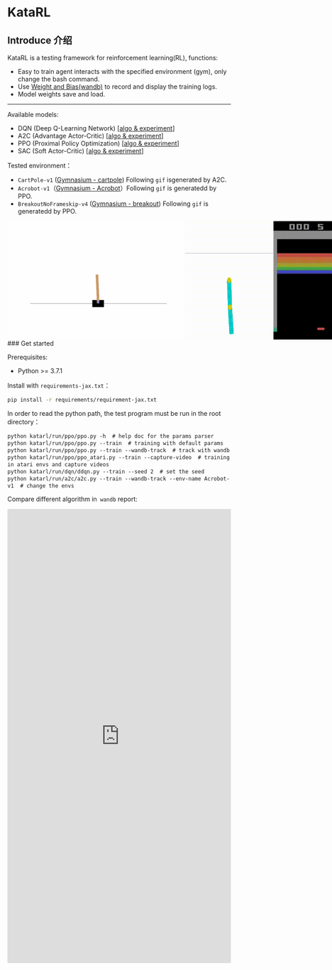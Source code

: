 # KataRL

## Introduce 介绍

KataRL is a testing framework for reinforcement learning(RL), functions:

- Easy to train agent interacts with the specified environment (gym), only change the bash command.
- Use [Weight and Bias(wandb)](https://wandb.ai/) to record and display the training logs.
- Model weights save and load.

---

Available models:

- DQN (Deep Q-Learning Network) [[algo & experiment](https://wty-yy.space/posts/42683/)]
- A2C (Advantage Actor-Critic) [[algo & experiment](https://wty-yy.space/posts/6031/)]
- PPO (Proximal Policy Optimization) [[algo & experiment](https://wty-yy.space/posts/529/)]
- SAC (Soft Actor-Critic) [[algo & experiment](https://wty-yy.space/posts/10763/)]

Tested environment：

- `CartPole-v1` ([Gymnasium - cartpole](https://gymnasium.farama.org/environments/classic_control/cart_pole/)) Following `gif` isgenerated by A2C.
- `Acrobot-v1`（[Gymnasium - Acrobot](https://gymnasium.farama.org/environments/classic_control/acrobot/)）Following `gif` is generatedd by PPO.
- `BreakoutNoFrameskip-v4` ([Gymnasium - breakout](https://gymnasium.farama.org/environments/atari/breakout/#breakout)) Following `gif` is generatedd by PPO.

<div style="display: flex; flex-wrap: nowrap; justify-content: space-between;">
    <img src="archives/figures/cartpole_a2c.gif" alt="cartpole a2c" width="400" />
    <img src="archives/figures/acrobot_ppo.gif" alt="acrobot ppo" width="200" />
    <img src="archives/figures/breakout_404_onelife_ppo.gif" alt="breakout 404 onelife ppo" width="200" />
</div>
### Get started

Prerequisites:

- Python >= 3.7.1

Install with `requirements-jax.txt`：

```bash
pip install -r requirements/requirement-jax.txt
```

In order to read the python path, the test program must be run in the root directory：

```shell
python katarl/run/ppo/ppo.py -h  # help doc for the params parser
python katarl/run/ppo/ppo.py --train  # training with default params
python katarl/run/ppo/ppo.py --train --wandb-track  # track with wandb
python katarl/run/ppo/ppo_atari.py --train --capture-video  # training in atari envs and capture videos
python katarl/run/dqn/ddqn.py --train --seed 2  # set the seed
python katarl/run/a2c/a2c.py --train --wandb-track --env-name Acrobot-v1  # change the envs
```

Compare different algorithm in` wandb` report:

<iframe src="https://wandb.ai/wty-yy/KataRL/reports/Algorithms-compare--Vmlldzo1MjY2MzIz?accessToken=tk6rtagmfq5mbwyvf242jc1obg04rf2tym8a779nvc5c0l1on0zt48zz90eobwfz" style="border:none;height:1024px;width:100%">




---

The following are old functions:

- Periodically display the training status.

  ```shell
  # plot cyclely (-pc) status from agent_name='DQN-1' (-m) agent_id=0 (-i)
  python plot.py -m 'DQN-1' -i 0 -pc
  # plot file will be saved at './logs/figures/{current-timestamp}.png'
  ```

- Plot the training graph of multi-restarts for the same Agent and Environment. (with 95% confident interval)

  ```shell
  # logs_path="train-logs/DQN-logs" (-p), model_names=["DQN-1","DQN-2","DQN-6","DQN-16"] (-m)
  # plot alpha=0.5 (-a), dpi=300 (-dpi)
  python plot_merge.py -p "train-logs/DQN-logs" -m "DQN-1" "DQN-2" "DQN-6" "DQN-16" -a 0.5 -dpi 300
  ```
  
  ![DQN](archives/figures/DQN-batch-1-2-6-16.png)

## Framework 框架架构

Tree file diagram generation code in shell:

shell中树形文件图生成代码：`tree -f -I "__pycache__|*logs|LICENSE|*.md|*.txt|test*" .`

```shell
RL-framework
├── ./archives*  "Save some figures"
├── ./agents  "Agent algorithms package"
│   ├── ./agents/__init__.py  "Agent class(parent)"
│   ├── ./agents/DQN.py  "DQN algorithm"
│   ├── ./agents/constants  "hyper-params package"
│   │   ├── ./agents/constants/__init__.py  "General hyper-params"
│   │   └── ./agents/constants/DQN.py  "DQN hyper-params"
│   └── ./agents/models  "Models package"
│       └── ./agents/models/__init__.py  "Model class(parent)"
├── ./envs  "Environment package"
│   ├── ./envs/__init__.py  "Environment class(parent)"
│   └── ./envs/gym_env.py  "openai-gymnasium"
|── ./utils  "General func"
|	├── ./utils/__init__.py  "Common func"
|   ├── ./utils/generate_gif.py  "Generate gif from frames"
|   ├── ./utils/history.py  "History class"
|   └── ./utils/logs_manager.py  "LogsManager and Logs class"
|── ./run  "Run algorithm test"
|	├── ./run/DQN  "DQN"
│   │   └── ./run/DQN/cartpole.py  "DQN in Cartpole Env"
|   └── ./run/A2C  "Advantage Actor-Critic"
│       └── ./run/A2C/cartpole.py  "A2C in Cartpole Env"
├── ./main.py  "Main test interface, call test function in ./run/model.py"
├── ./plot.py  "PlotManager class (use argparse to call)"
├── ./plot_merge.py  "Plot merge logs figure (use argparse to call)"
└── ./train-logs*  "Algorithm training logs"
```

